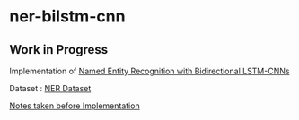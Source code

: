 # ner-bilstm-cnn
## Work in Progress
Implementation of [Named Entity Recognition with Bidirectional LSTM-CNNs](https://www.aclweb.org/anthology/Q16-1026)

Dataset : [NER Dataset](https://www.kaggle.com/abhinavwalia95/entity-annotated-corpus/data)

[Notes taken before Implementation](https://github.com/rishiabhishek/ner-bilstm-cnn/wiki)
